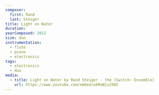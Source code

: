 ```yaml
---
composer:
  first: Rand
  last: Steiger
title: Light on Water
duration:
yearComposed: 2012
size: duo
instrumentation:
  - flute
  - piano
  - electronics
tags:
  - electronics
  - duo
media:
  - title: Light on Water by Rand Steiger - the [Switch~ Ensemble]
    url: https://www.youtube.com/embed/wkRoWju29AI
---
```

